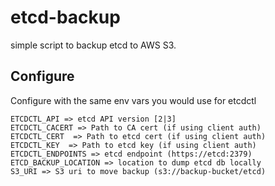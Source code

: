 # etcd-backup
simple script to backup etcd to AWS S3.

## Configure
Configure with the same env vars you would use for etcdctl

```
ETCDCTL_API => etcd API version [2|3]
ETCDCTL_CACERT => Path to CA cert (if using client auth)
ETCDCTL_CERT  => Path to etcd cert (if using client auth)
ETCDCTL_KEY  => Path to etcd key (if using client auth)
ETCDCTL_ENDPOINTS => etcd endpoint (https://etcd:2379)
ETCD_BACKUP_LOCATION => location to dump etcd db locally
S3_URI => S3 uri to move backup (s3://backup-bucket/etcd)
```

